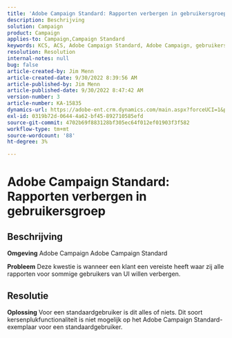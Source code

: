```yaml
---
title: 'Adobe Campaign Standard: Rapporten verbergen in gebruikersgroep'
description: Beschrijving
solution: Campaign
product: Campaign
applies-to: Campaign,Campaign Standard
keywords: KCS, ACS, Adobe Campaign Standard, Adobe Campaign, gebruikersgroep, rapporten verbergen, Veelgestelde vragen
resolution: Resolution
internal-notes: null
bug: false
article-created-by: Jim Menn
article-created-date: 9/30/2022 8:39:56 AM
article-published-by: Jim Menn
article-published-date: 9/30/2022 8:47:42 AM
version-number: 3
article-number: KA-15835
dynamics-url: https://adobe-ent.crm.dynamics.com/main.aspx?forceUCI=1&pagetype=entityrecord&etn=knowledgearticle&id=7a36a570-9b40-ed11-9db1-0022480866ad
exl-id: 0319b72d-0644-4a62-bf45-892710585efd
source-git-commit: 4702b69f883128bf305ec64f012ef01903f3f582
workflow-type: tm+mt
source-wordcount: '88'
ht-degree: 3%

---
```


# Adobe Campaign Standard: Rapporten verbergen in gebruikersgroep

## Beschrijving


<b>Omgeving</b>
Adobe Campaign Adobe Campaign Standard

<b>Probleem</b>
Deze kwestie is wanneer een klant een vereiste heeft waar zij alle rapporten voor sommige gebruikers van UI willen verbergen.


## Resolutie


<b>Oplossing</b>
Voor een standaardgebruiker is dit alles of niets.
Dit soort kersenplukfunctionaliteit is niet mogelijk op het Adobe Campaign Standard-exemplaar voor een standaardgebruiker.
